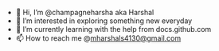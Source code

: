 - 👋 Hi, I’m @champagneharsha aka Harshal
- 👀 I’m interested in exploring something new everyday
- 🌱 I’m currently learning with the help from docs.github.com
- 📫 How to reach me @mharshals4130@gmail.com

<!---
champagneharsha/champagneharsha is a ✨ special ✨ repository because its `README.md` (this file) appears on your GitHub profile.
You can click the Preview link to take a look at your changes.
--->
